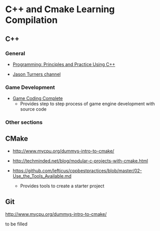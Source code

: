 # C++ and Cmake Learning Compilation

## C++

### General 

- [Programming: Principles and Practice Using C++](file:///H:/Downloads/Bjarne%20Stroustrup%20-%20Programming_%20Principles%20and%20Practice%20Using%20C++%20(2014,%20Addison-Wesley%20Professional)%20-%20libgen.lc.pdf)

- [Jason Turners channel](https://www.youtube.com/user/lefticus1)


### Game Development

- [Game Coding Complete](https://canvas.projekti.info/ebooks/Game%20Coding%20Complete%20-%204th%20Edition.pdf)
    - Provides step to step process of game engine development with source code

### Other sections


## CMake

- http://www.mycpu.org/dummys-intro-to-cmake/

- http://techminded.net/blog/modular-c-projects-with-cmake.html

- https://github.com/lefticus/cppbestpractices/blob/master/02-Use_the_Tools_Available.md

    - Provides tools to create a starter project


## Git

http://www.mycpu.org/dummys-intro-to-cmake/


to be filled